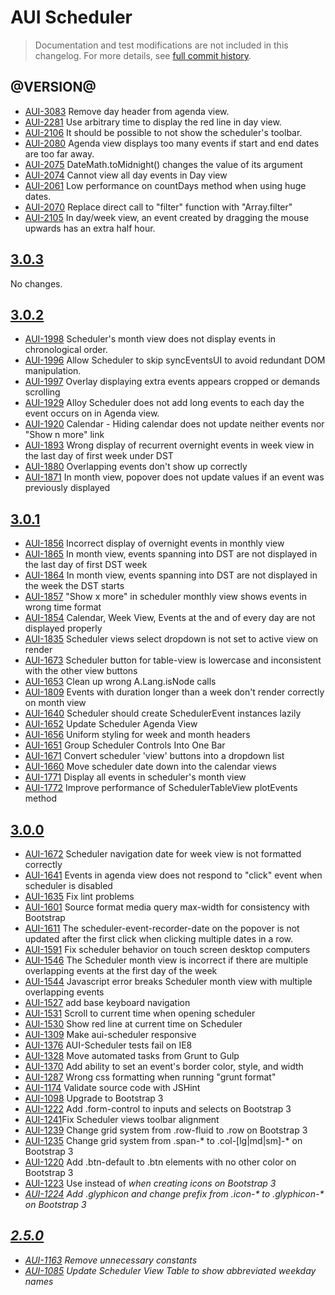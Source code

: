 # AUI Scheduler

> Documentation and test modifications are not included in this changelog. For more details, see [full commit history](https://github.com/liferay/alloy-ui/commits/master/src/aui-scheduler).

## @VERSION@

* [AUI-3083](https://issues.liferay.com/browse/AUI-3083) Remove day header from agenda view.
* [AUI-2281](https://issues.liferay.com/browse/AUI-2281) Use arbitrary time to display the red line in day view.
* [AUI-2106](https://issues.liferay.com/browse/AUI-2106) It should be possible to not show the scheduler's toolbar.
* [AUI-2080](https://issues.liferay.com/browse/AUI-2080) Agenda view displays too many events if start and end dates are too far away.
* [AUI-2075](https://issues.liferay.com/browse/AUI-2075) DateMath.toMidnight() changes the value of its argument
* [AUI-2074](https://issues.liferay.com/browse/AUI-2074) Cannot view all day events in Day view
* [AUI-2061](https://issues.liferay.com/browse/AUI-2061) Low performance on countDays method when using huge dates.
* [AUI-2070](https://issues.liferay.com/browse/AUI-2070) Replace direct call to "filter" function with "Array.filter"
* [AUI-2105](https://issues.liferay.com/browse/AUI-2105) In day/week view, an event created by dragging the mouse upwards has an extra half hour.

## [3.0.3](https://github.com/liferay/alloy-ui/releases/tag/3.0.3)

No changes.

## [3.0.2](https://github.com/liferay/alloy-ui/releases/tag/3.0.2)

* [AUI-1998](https://issues.liferay.com/browse/AUI-1998) Scheduler's month view does not display events in chronological order.
* [AUI-1996](https://issues.liferay.com/browse/AUI-1996) Allow Scheduler to skip syncEventsUI to avoid redundant DOM manipulation.
* [AUI-1997](https://issues.liferay.com/browse/AUI-1997) Overlay displaying extra events appears cropped or demands scrolling
* [AUI-1929](https://issues.liferay.com/browse/AUI-1929) Alloy Scheduler does not add long events to each day the event occurs on in Agenda view.
* [AUI-1920](https://issues.liferay.com/browse/AUI-1920) Calendar - Hiding calendar does not update neither events nor "Show n more" link
* [AUI-1893](https://issues.liferay.com/browse/AUI-1893) Wrong display of recurrent overnight events in week view in the last day of first week under DST
* [AUI-1880](https://issues.liferay.com/browse/AUI-1880) Overlapping events don't show up correctly
* [AUI-1871](https://issues.liferay.com/browse/AUI-1871) In month view, popover does not update values if an event was previously displayed

## [3.0.1](https://github.com/liferay/alloy-ui/releases/tag/3.0.1)

* [AUI-1856](https://issues.liferay.com/browse/AUI-1856) Incorrect display of overnight events in monthly view
* [AUI-1865](https://issues.liferay.com/browse/AUI-1865) In month view, events spanning into DST are not displayed in the last day of first DST week
* [AUI-1864](https://issues.liferay.com/browse/AUI-1864) In month view, events spanning into DST are not displayed in the week the DST starts
* [AUI-1857](https://issues.liferay.com/browse/AUI-1857) "Show x more" in scheduler monthly view shows events in wrong time format
* [AUI-1854](https://issues.liferay.com/browse/AUI-1854) Calendar, Week View, Events at the and of every day are not displayed properly
* [AUI-1835](https://issues.liferay.com/browse/AUI-1835) Scheduler views select dropdown is not set to active view on render
* [AUI-1673](https://issues.liferay.com/browse/AUI-1673) Scheduler button for table-view is lowercase and inconsistent with the other view buttons
* [AUI-1653](https://issues.liferay.com/browse/AUI-1653) Clean up wrong A.Lang.isNode calls
* [AUI-1809](https://issues.liferay.com/browse/AUI-1809) Events with duration longer than a week don't render correctly on month view
* [AUI-1640](https://issues.liferay.com/browse/AUI-1640) Scheduler should create SchedulerEvent instances lazily
* [AUI-1652](https://issues.liferay.com/browse/AUI-1652) Update Scheduler Agenda View
* [AUI-1656](https://issues.liferay.com/browse/AUI-1656) Uniform styling for week and month headers
* [AUI-1651](https://issues.liferay.com/browse/AUI-1651) Group Scheduler Controls Into One Bar
* [AUI-1671](https://issues.liferay.com/browse/AUI-1671) Convert scheduler 'view' buttons into a dropdown list
* [AUI-1660](https://issues.liferay.com/browse/AUI-1660) Move scheduler date down into the calendar views
* [AUI-1771](https://issues.liferay.com/browse/AUI-1771) Display all events in scheduler's month view
* [AUI-1772](https://issues.liferay.com/browse/AUI-1772) Improve performance of SchedulerTableView plotEvents method

## [3.0.0](https://github.com/liferay/alloy-ui/releases/tag/3.0.0)

* [AUI-1672](https://issues.liferay.com/browse/AUI-1672) Scheduler navigation date for week view is not formatted correctly
* [AUI-1641](https://issues.liferay.com/browse/AUI-1641) Events in agenda view does not respond to "click" event when scheduler is disabled
* [AUI-1635](https://issues.liferay.com/browse/AUI-1635) Fix lint problems
* [AUI-1601](https://issues.liferay.com/browse/AUI-1601) Source format media query max-width for consistency with Bootstrap
* [AUI-1611](https://issues.liferay.com/browse/AUI-1611) The scheduler-event-recorder-date on the popover is not updated after the first click when clicking multiple dates in a row.
* [AUI-1591](https://issues.liferay.com/browse/AUI-1591) Fix scheduler behavior on touch screen desktop computers
* [AUI-1546](https://issues.liferay.com/browse/AUI-1546) The Scheduler month view is incorrect if there are multiple overlapping events at the first day of the week
* [AUI-1544](https://issues.liferay.com/browse/AUI-1544) Javascript error breaks Scheduler month view with multiple overlapping events
* [AUI-1527](https://issues.liferay.com/browse/AUI-1527) add base keyboard navigation
* [AUI-1531](https://issues.liferay.com/browse/AUI-1531) Scroll to current time when opening scheduler
* [AUI-1530](https://issues.liferay.com/browse/AUI-1530) Show red line at current time on Scheduler
* [AUI-1309](https://issues.liferay.com/browse/AUI-1309) Make aui-scheduler responsive
* [AUI-1376](https://issues.liferay.com/browse/AUI-1376) AUI-Scheduler tests fail on IE8
* [AUI-1328](https://issues.liferay.com/browse/AUI-1328) Move automated tasks from Grunt to Gulp
* [AUI-1370](https://issues.liferay.com/browse/AUI-1370) Add ability to set an event's border color, style, and width
* [AUI-1287](https://issues.liferay.com/browse/AUI-1287) Wrong css formatting when running "grunt format"
* [AUI-1174](https://issues.liferay.com/browse/AUI-1174) Validate source code with JSHint
* [AUI-1098](https://issues.liferay.com/browse/AUI-1098) Upgrade to Bootstrap 3
* [AUI-1222](https://issues.liferay.com/browse/AUI-1222) Add .form-control to inputs and selects on Bootstrap 3
* [AUI-1241](https://issues.liferay.com/browse/AUI-1241)Fix Scheduler views toolbar alignment
* [AUI-1239](https://issues.liferay.com/browse/AUI-1239) Change grid system from .row-fluid to .row on Bootstrap 3
* [AUI-1235](https://issues.liferay.com/browse/AUI-1235) Change grid system from .span-* to .col-[lg|md|sm]-* on Bootstrap 3
* [AUI-1220](https://issues.liferay.com/browse/AUI-1220) Add .btn-default to .btn elements with no other color on Bootstrap 3
* [AUI-1223](https://issues.liferay.com/browse/AUI-1223) Use <span> instead of <i> when creating icons on Bootstrap 3
* [AUI-1224](https://issues.liferay.com/browse/AUI-1224) Add .glyphicon and change prefix from .icon-* to .glyphicon-* on Bootstrap 3

## [2.5.0](https://github.com/liferay/alloy-ui/releases/tag/2.5.0)

* [AUI-1163](https://issues.liferay.com/browse/AUI-1163) Remove unnecessary constants
* [AUI-1085](https://issues.liferay.com/browse/AUI-1085) Update Scheduler View Table to show abbreviated weekday names
